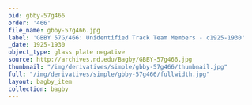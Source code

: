 ```yaml
---
pid: gbby-57g466
order: '466'
file_name: gbby-57g466.jpg
label: 'GBBY 57G/466: Unidentified Track Team Members - c1925-1930'
_date: 1925-1930
object_type: glass plate negative
source: http://archives.nd.edu/Bagby/GBBY-57g466.jpg
thumbnail: "/img/derivatives/simple/gbby-57g466/thumbnail.jpg"
full: "/img/derivatives/simple/gbby-57g466/fullwidth.jpg"
layout: bagby_item
collection: bagby
---
```

